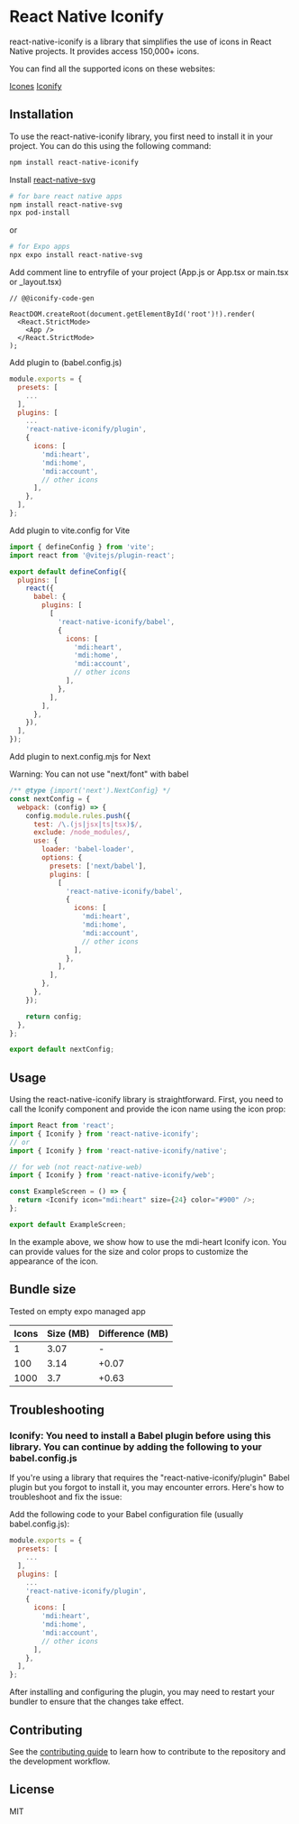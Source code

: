 # React Native Iconify

react-native-iconify is a library that simplifies the use of icons in React Native projects. It provides access 150,000+ icons.

You can find all the supported icons on these websites:

[Icones](https://icones.js.org/)
[Iconify](https://icon-sets.iconify.design/)

## Installation

To use the react-native-iconify library, you first need to install it in your project. You can do this using the following command:

```sh
npm install react-native-iconify
```

Install [react-native-svg](https://github.com/software-mansion/react-native-svg#installation)

```sh
# for bare react native apps
npm install react-native-svg
npx pod-install
```

or

```sh
# for Expo apps
npx expo install react-native-svg
```

Add comment line to entryfile of your project (App.js or App.tsx or main.tsx or \_layout.tsx)

```tsx
// @@iconify-code-gen

ReactDOM.createRoot(document.getElementById('root')!).render(
  <React.StrictMode>
    <App />
  </React.StrictMode>
);
```

Add plugin to (babel.config.js)

```js
module.exports = {
  presets: [
    ...
  ],
  plugins: [
    ...
    'react-native-iconify/plugin',
    {
      icons: [
        'mdi:heart',
        'mdi:home',
        'mdi:account',
        // other icons
      ],
    },
  ],
};
```

Add plugin to vite.config for Vite

```js
import { defineConfig } from 'vite';
import react from '@vitejs/plugin-react';

export default defineConfig({
  plugins: [
    react({
      babel: {
        plugins: [
          [
            'react-native-iconify/babel',
            {
              icons: [
                'mdi:heart',
                'mdi:home',
                'mdi:account',
                // other icons
              ],
            },
          ],
        ],
      },
    }),
  ],
});
```

Add plugin to next.config.mjs for Next

Warning: You can not use "next/font" with babel

```js
/** @type {import('next').NextConfig} */
const nextConfig = {
  webpack: (config) => {
    config.module.rules.push({
      test: /\.(js|jsx|ts|tsx)$/,
      exclude: /node_modules/,
      use: {
        loader: 'babel-loader',
        options: {
          presets: ['next/babel'],
          plugins: [
            [
              'react-native-iconify/babel',
              {
                icons: [
                  'mdi:heart',
                  'mdi:home',
                  'mdi:account',
                  // other icons
                ],
              },
            ],
          ],
        },
      },
    });

    return config;
  },
};

export default nextConfig;
```

## Usage

Using the react-native-iconify library is straightforward. First, you need to call the Iconify component and provide the icon name using the icon prop:

```js
import React from 'react';
import { Iconify } from 'react-native-iconify';
// or
import { Iconify } from 'react-native-iconify/native';

// for web (not react-native-web)
import { Iconify } from 'react-native-iconify/web';

const ExampleScreen = () => {
  return <Iconify icon="mdi:heart" size={24} color="#900" />;
};

export default ExampleScreen;
```

In the example above, we show how to use the mdi-heart Iconify icon. You can provide values for the size and color props to customize the appearance of the icon.

## Bundle size

Tested on empty expo managed app

| Icons | Size (MB) | Difference (MB) |
| ----- | --------- | --------------- |
| 1     | 3.07      | -               |
| 100   | 3.14      | +0.07           |
| 1000  | 3.7       | +0.63           |

## Troubleshooting

### Iconify: You need to install a Babel plugin before using this library. You can continue by adding the following to your babel.config.js

If you're using a library that requires the "react-native-iconify/plugin" Babel plugin but you forgot to install it, you may encounter errors. Here's how to troubleshoot and fix the issue:

Add the following code to your Babel configuration file (usually babel.config.js):

```js
module.exports = {
  presets: [
    ...
  ],
  plugins: [
    ...
    'react-native-iconify/plugin',
    {
      icons: [
        'mdi:heart',
        'mdi:home',
        'mdi:account',
        // other icons
      ],
    },
  ],
};
```

After installing and configuring the plugin, you may need to restart your bundler to ensure that the changes take effect.

## Contributing

See the [contributing guide](CONTRIBUTING.md) to learn how to contribute to the repository and the development workflow.

## License

MIT
